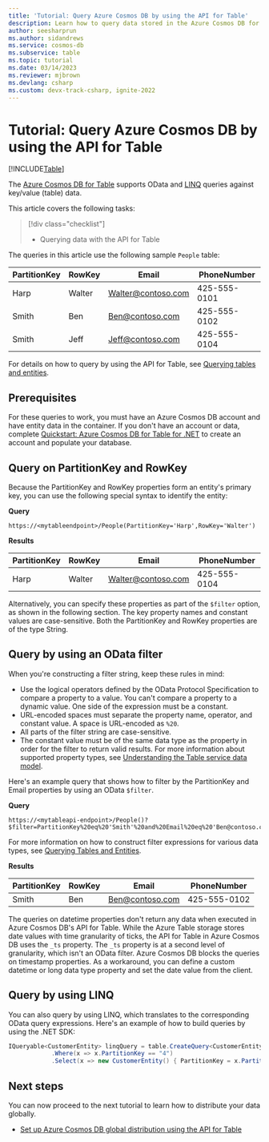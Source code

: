 ```yaml
---
title: 'Tutorial: Query Azure Cosmos DB by using the API for Table'
description: Learn how to query data stored in the Azure Cosmos DB for Table account by using OData filters and LINQ queries.
author: seesharprun
ms.author: sidandrews
ms.service: cosmos-db
ms.subservice: table
ms.topic: tutorial
ms.date: 03/14/2023
ms.reviewer: mjbrown
ms.devlang: csharp
ms.custom: devx-track-csharp, ignite-2022
---
```


# Tutorial: Query Azure Cosmos DB by using the API for Table

[!INCLUDE[Table](../includes/appliesto-table.md)]

The [Azure Cosmos DB for Table](introduction.md) supports OData and [LINQ](/rest/api/storageservices/fileservices/writing-linq-queries-against-the-table-service) queries against key/value (table) data.

This article covers the following tasks:

> [!div class="checklist"]
> * Querying data with the API for Table

The queries in this article use the following sample `People` table:

| PartitionKey | RowKey | Email | PhoneNumber |
| --- | --- | --- | --- |
| Harp | Walter | Walter@contoso.com| 425-555-0101 |
| Smith | Ben | Ben@contoso.com| 425-555-0102 |
| Smith | Jeff | Jeff@contoso.com| 425-555-0104 |

For details on how to query by using the API for Table, see [Querying tables and entities](/rest/api/storageservices/fileservices/querying-tables-and-entities).

## Prerequisites

For these queries to work, you must have an Azure Cosmos DB account and have entity data in the container. If you don't have an account or data, complete [Quickstart: Azure Cosmos DB for Table for .NET](quickstart-dotnet.md) to create an account and populate your database.

## Query on PartitionKey and RowKey

Because the PartitionKey and RowKey properties form an entity's primary key, you can use the following special syntax to identify the entity:

**Query**

```
https://<mytableendpoint>/People(PartitionKey='Harp',RowKey='Walter')
```

**Results**

| PartitionKey | RowKey | Email | PhoneNumber |
| --- | --- | --- | --- |
| Harp | Walter | Walter@contoso.com| 425-555-0104 |

Alternatively, you can specify these properties as part of the `$filter` option, as shown in the following section. The key property names and constant values are case-sensitive. Both the PartitionKey and RowKey properties are of the type String.

## Query by using an OData filter

When you're constructing a filter string, keep these rules in mind:

* Use the logical operators defined by the OData Protocol Specification to compare a property to a value. You can't compare a property to a dynamic value. One side of the expression must be a constant.
* URL-encoded spaces must separate the property name, operator, and constant value. A space is URL-encoded as `%20`.
* All parts of the filter string are case-sensitive.
* The constant value must be of the same data type as the property in order for the filter to return valid results. For more information about supported property types, see [Understanding the Table service data model](/rest/api/storageservices/understanding-the-table-service-data-model).

Here's an example query that shows how to filter by the PartitionKey and Email properties by using an OData `$filter`.

**Query**

```
https://<mytableapi-endpoint>/People()?$filter=PartitionKey%20eq%20'Smith'%20and%20Email%20eq%20'Ben@contoso.com'
```

For more information on how to construct filter expressions for various data types, see [Querying Tables and Entities](/rest/api/storageservices/querying-tables-and-entities).

**Results**

| PartitionKey | RowKey | Email | PhoneNumber |
| --- | --- | --- | --- |
| Smith |Ben | Ben@contoso.com| 425-555-0102 |

The queries on datetime properties don't return any data when executed in Azure Cosmos DB's API for Table. While the Azure Table storage stores date values with time granularity of ticks, the API for Table in Azure Cosmos DB uses the `_ts` property. The `_ts` property is at a second level of granularity, which isn't an OData filter. Azure Cosmos DB blocks the queries on timestamp properties. As a workaround, you can define a custom datetime or long data type property and set the date value from the client.

## Query by using LINQ

You can also query by using LINQ, which translates to the corresponding OData query expressions. Here's an example of how to build queries by using the .NET SDK:

```csharp
IQueryable<CustomerEntity> linqQuery = table.CreateQuery<CustomerEntity>()
            .Where(x => x.PartitionKey == "4")
            .Select(x => new CustomerEntity() { PartitionKey = x.PartitionKey, RowKey = x.RowKey, Email = x.Email });
```

## Next steps

You can now proceed to the next tutorial to learn how to distribute your data globally.

* [Set up Azure Cosmos DB global distribution using the API for Table](tutorial-global-distribution.md)
